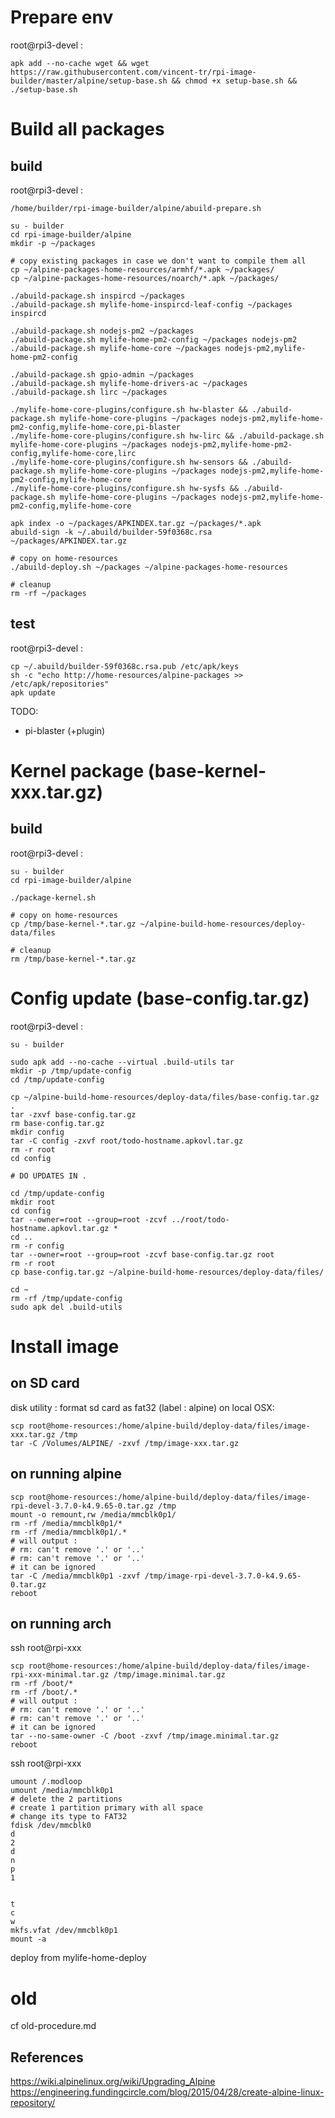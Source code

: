 # Prepare env

root@rpi3-devel :
```
apk add --no-cache wget && wget https://raw.githubusercontent.com/vincent-tr/rpi-image-builder/master/alpine/setup-base.sh && chmod +x setup-base.sh && ./setup-base.sh
```

# Build all packages

## build

root@rpi3-devel :
```
/home/builder/rpi-image-builder/alpine/abuild-prepare.sh

su - builder
cd rpi-image-builder/alpine
mkdir -p ~/packages

# copy existing packages in case we don't want to compile them all
cp ~/alpine-packages-home-resources/armhf/*.apk ~/packages/
cp ~/alpine-packages-home-resources/noarch/*.apk ~/packages/

./abuild-package.sh inspircd ~/packages
./abuild-package.sh mylife-home-inspircd-leaf-config ~/packages inspircd

./abuild-package.sh nodejs-pm2 ~/packages
./abuild-package.sh mylife-home-pm2-config ~/packages nodejs-pm2
./abuild-package.sh mylife-home-core ~/packages nodejs-pm2,mylife-home-pm2-config

./abuild-package.sh gpio-admin ~/packages
./abuild-package.sh mylife-home-drivers-ac ~/packages
./abuild-package.sh lirc ~/packages

./mylife-home-core-plugins/configure.sh hw-blaster && ./abuild-package.sh mylife-home-core-plugins ~/packages nodejs-pm2,mylife-home-pm2-config,mylife-home-core,pi-blaster
./mylife-home-core-plugins/configure.sh hw-lirc && ./abuild-package.sh mylife-home-core-plugins ~/packages nodejs-pm2,mylife-home-pm2-config,mylife-home-core,lirc
./mylife-home-core-plugins/configure.sh hw-sensors && ./abuild-package.sh mylife-home-core-plugins ~/packages nodejs-pm2,mylife-home-pm2-config,mylife-home-core
./mylife-home-core-plugins/configure.sh hw-sysfs && ./abuild-package.sh mylife-home-core-plugins ~/packages nodejs-pm2,mylife-home-pm2-config,mylife-home-core

apk index -o ~/packages/APKINDEX.tar.gz ~/packages/*.apk
abuild-sign -k ~/.abuild/builder-59f0368c.rsa ~/packages/APKINDEX.tar.gz

# copy on home-resources
./abuild-deploy.sh ~/packages ~/alpine-packages-home-resources

# cleanup
rm -rf ~/packages
```

## test

root@rpi3-devel :
```
cp ~/.abuild/builder-59f0368c.rsa.pub /etc/apk/keys
sh -c "echo http://home-resources/alpine-packages >> /etc/apk/repositories"
apk update
```

TODO:
 - pi-blaster (+plugin)

# Kernel package (base-kernel-xxx.tar.gz)

## build

root@rpi3-devel :
```
su - builder
cd rpi-image-builder/alpine

./package-kernel.sh

# copy on home-resources
cp /tmp/base-kernel-*.tar.gz ~/alpine-build-home-resources/deploy-data/files

# cleanup
rm /tmp/base-kernel-*.tar.gz
```

# Config update (base-config.tar.gz)

root@rpi3-devel :
```
su - builder

sudo apk add --no-cache --virtual .build-utils tar
mkdir -p /tmp/update-config
cd /tmp/update-config

cp ~/alpine-build-home-resources/deploy-data/files/base-config.tar.gz .
tar -zxvf base-config.tar.gz
rm base-config.tar.gz
mkdir config
tar -C config -zxvf root/todo-hostname.apkovl.tar.gz
rm -r root
cd config

# DO UPDATES IN .

cd /tmp/update-config
mkdir root
cd config
tar --owner=root --group=root -zcvf ../root/todo-hostname.apkovl.tar.gz *
cd ..
rm -r config
tar --owner=root --group=root -zcvf base-config.tar.gz root
rm -r root
cp base-config.tar.gz ~/alpine-build-home-resources/deploy-data/files/

cd ~
rm -rf /tmp/update-config
sudo apk del .build-utils
```

# Install image

## on SD card

disk utility : format sd card as fat32 (label : alpine)
on local OSX:
```
scp root@home-resources:/home/alpine-build/deploy-data/files/image-xxx.tar.gz /tmp
tar -C /Volumes/ALPINE/ -zxvf /tmp/image-xxx.tar.gz
```

## on running alpine

```
scp root@home-resources:/home/alpine-build/deploy-data/files/image-rpi-devel-3.7.0-k4.9.65-0.tar.gz /tmp
mount -o remount,rw /media/mmcblk0p1/
rm -rf /media/mmcblk0p1/*
rm -rf /media/mmcblk0p1/.*
# will output :
# rm: can't remove '.' or '..'
# rm: can't remove '.' or '..'
# it can be ignored
tar -C /media/mmcblk0p1 -zxvf /tmp/image-rpi-devel-3.7.0-k4.9.65-0.tar.gz
reboot
```

## on running arch

ssh root@rpi-xxx
```
scp root@home-resources:/home/alpine-build/deploy-data/files/image-rpi-xxx-minimal.tar.gz /tmp/image.minimal.tar.gz
rm -rf /boot/*
rm -rf /boot/.*
# will output :
# rm: can't remove '.' or '..'
# rm: can't remove '.' or '..'
# it can be ignored
tar --no-same-owner -C /boot -zxvf /tmp/image.minimal.tar.gz
reboot
```

ssh root@rpi-xxx
```
umount /.modloop
umount /media/mmcblk0p1
# delete the 2 partitions
# create 1 partition primary with all space
# change its type to FAT32
fdisk /dev/mmcblk0
d
2
d
n
p
1


t
c
w
mkfs.vfat /dev/mmcblk0p1
mount -a
```

deploy from mylife-home-deploy

# old

cf old-procedure.md

## References

https://wiki.alpinelinux.org/wiki/Upgrading_Alpine
https://engineering.fundingcircle.com/blog/2015/04/28/create-alpine-linux-repository/